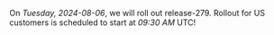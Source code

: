 On *Tuesday, 2024-08-06*, we will roll out release-279.
Rollout for US customers is scheduled to start at *09:30 AM* UTC!
